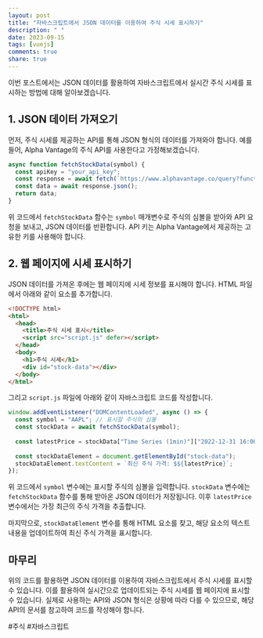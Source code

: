 ```yaml
---
layout: post
title: "자바스크립트에서 JSON 데이터를 이용하여 주식 시세 표시하기"
description: " "
date: 2023-09-15
tags: [vuejs]
comments: true
share: true
---
```


이번 포스트에서는 JSON 데이터를 활용하여 자바스크립트에서 실시간 주식 시세를 표시하는 방법에 대해 알아보겠습니다.

## 1. JSON 데이터 가져오기

먼저, 주식 시세를 제공하는 API를 통해 JSON 형식의 데이터를 가져와야 합니다. 예를 들어, Alpha Vantage의 주식 API를 사용한다고 가정해보겠습니다.

```javascript
async function fetchStockData(symbol) {
  const apiKey = "your_api_key";
  const response = await fetch(`https://www.alphavantage.co/query?function=TIME_SERIES_INTRADAY&symbol=${symbol}&interval=1min&apikey=${apiKey}`);
  const data = await response.json();
  return data;
}
```

위 코드에서 `fetchStockData` 함수는 `symbol` 매개변수로 주식의 심볼을 받아와 API 요청을 보내고, JSON 데이터를 반환합니다. API 키는 Alpha Vantage에서 제공하는 고유한 키를 사용해야 합니다.

## 2. 웹 페이지에 시세 표시하기

JSON 데이터를 가져온 후에는 웹 페이지에 시세 정보를 표시해야 합니다. HTML 파일에서 아래와 같이 요소를 추가합니다.

```html
<!DOCTYPE html>
<html>
  <head>
    <title>주식 시세 표시</title>
    <script src="script.js" defer></script>
  </head>
  <body>
    <h1>주식 시세</h1>
    <div id="stock-data"></div>
  </body>
</html>
```

그리고 `script.js` 파일에 아래와 같이 자바스크립트 코드를 작성합니다.

```javascript
window.addEventListener("DOMContentLoaded", async () => {
  const symbol = "AAPL"; // 표시할 주식의 심볼
  const stockData = await fetchStockData(symbol);
  
  const latestPrice = stockData["Time Series (1min)"]["2022-12-31 16:00:00"]["4. close"];
  
  const stockDataElement = document.getElementById("stock-data");
  stockDataElement.textContent = `최신 주식 가격: $${latestPrice}`;
});
```

위 코드에서 `symbol` 변수에는 표시할 주식의 심볼을 입력합니다. `stockData` 변수에는 `fetchStockData` 함수를 통해 받아온 JSON 데이터가 저장됩니다. 이후 `latestPrice` 변수에서는 가장 최근의 주식 가격을 추출합니다.

마지막으로, `stockDataElement` 변수를 통해 HTML 요소를 찾고, 해당 요소의 텍스트 내용을 업데이트하여 최신 주식 가격을 표시합니다.

## 마무리

위의 코드를 활용하면 JSON 데이터를 이용하여 자바스크립트에서 주식 시세를 표시할 수 있습니다. 이를 활용하여 실시간으로 업데이트되는 주식 시세를 웹 페이지에 표시할 수 있습니다. 실제로 사용하는 API와 JSON 형식은 상황에 따라 다를 수 있으므로, 해당 API의 문서를 참고하여 코드를 작성해야 합니다.

#주식 #자바스크립트